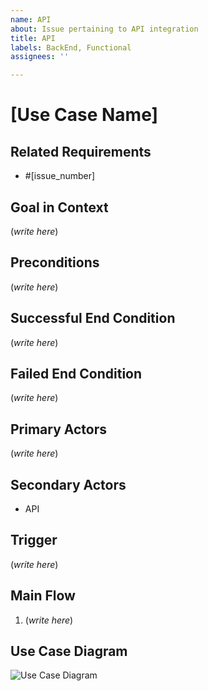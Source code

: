 ```yaml
---
name: API
about: Issue pertaining to API integration
title: API
labels: BackEnd, Functional
assignees: ''

---
```


# [Use Case Name]

## Related Requirements

- #[issue_number]

## Goal in Context

(*write here*)

## Preconditions

(*write here*)

## Successful End Condition

(*write here*)

## Failed End Condition

(*write here*)

## Primary Actors

(*write here*)

## Secondary Actors

- API

## Trigger

(*write here*)

## Main Flow

1. (*write here*)

## Use Case Diagram
![Use Case Diagram](./SoftwareEngineering/Images/use_case_diagram.png)
